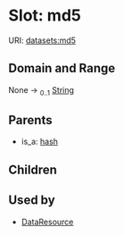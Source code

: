 
# Slot: md5




URI: [datasets:md5](https://w3id.org/linkml/manifesto/md5)


## Domain and Range

None &#8594;  <sub>0..1</sub> [String](types/String.md)

## Parents

 *  is_a: [hash](hash.md)

## Children


## Used by

 * [DataResource](DataResource.md)
